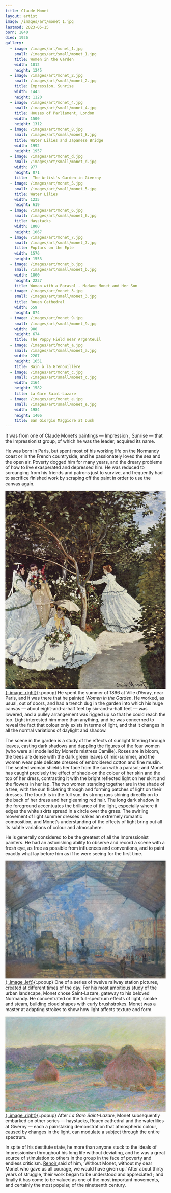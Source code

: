 ```yaml
---
title: Claude Monet
layout: artist
image: /images/art/monet_1.jpg
lastmod: 2023-05-15
born: 1840
died: 1926
gallery:
  - image: /images/art/monet_1.jpg
    small: /images/art/small/monet_1.jpg
    title: Women in the Garden
    width: 1012
    height: 1245
  - image: /images/art/monet_2.jpg
    small: /images/art/small/monet_2.jpg
    title: Impression, Sunrise
    width: 1443
    height: 1120
  - image: /images/art/monet_4.jpg
    small: /images/art/small/monet_4.jpg
    title: Houses of Parliament, London
    width: 1500
    height: 1312
  - image: /images/art/monet_8.jpg
    small: /images/art/small/monet_8.jpg
    title: Water Lilies and Japanese Bridge
    width: 1992
    height: 1957
  - image: /images/art/monet_d.jpg
    small: /images/art/small/monet_d.jpg
    width: 977
    height: 871
    title:  The Artist's Garden in Giverny
  - image: /images/art/monet_5.jpg
    small: /images/art/small/monet_5.jpg
    title: Water Lilies
    width: 1235
    height: 619 
  - image: /images/art/monet_6.jpg
    small: /images/art/small/monet_6.jpg
    title: Haystacks
    width: 1800
    height: 1067
  - image: /images/art/monet_7.jpg
    small: /images/art/small/monet_7.jpg
    title: Poplars on the Epte
    width: 1576
    height: 1553
  - image: /images/art/monet_b.jpg
    small: /images/art/small/monet_b.jpg
    width: 1800
    height: 2237
    title: Woman with a Parasol - Madame Monet and Her Son
  - image: /images/art/monet_3.jpg
    small: /images/art/small/monet_3.jpg
    title: Rouen Cathedral
    width: 559 
    height: 874 
  - image: /images/art/monet_9.jpg
    small: /images/art/small/monet_9.jpg
    width: 900
    height: 674
    title: The Poppy Field near Argenteuil
  - image: /images/art/monet_a.jpg
    small: /images/art/small/monet_a.jpg
    width: 2207
    height: 1651
    title: Bain à la Grenouillère
  - image: /images/art/monet_c.jpg
    small: /images/art/small/monet_c.jpg
    width: 2164
    height: 1582
    title: La Gare Saint-Lazare
  - image: /images/art/monet_e.jpg
    small: /images/art/small/monet_e.jpg
    width: 1984
    height: 1406
    title: San Giorgio Maggiore at Dusk
---
```


It was from one of Claude Monet’s paintings &mdash; Impression , Sunrise
&mdash; that the Impressionist group, of which he was the leader, acquired its
name.

He was born in Paris, but spent most of his working life on the Normandy coast
or in the French countryside, and he passionately loved the sea and the open
air. Poverty dogged him for many years, and the dreary problems of how to live
exasperated and depressed him. He was reduced to scrounging from his friends
and patrons just to survive, and frequently had to sacrifice finished work by
scraping off the paint in order to use the canvas again.

[![Women in the Garden](/images/art/monet_1.jpg){:.image .right}](/images/art/monet_1.jpg){:.popup}
He spent the summer of 1866 at Ville d’Avray, near Paris, and it was there that
he painted _Women in the Garden_. He worked, as usual, out of doors, and had a
trench dug in the garden into which his huge canvas &mdash; about
eight-and-a-half feet by six-and-a-half feet &mdash; was lowered, and a pulley
arrangement was rigged up so that he could reach the top. Light interested him
more than anything, and he was concerned to reveal the fact that colour only
exists in terms of light, and that it changes in all the normal variations of
daylight and shadow.

The scene in the garden is a study of the effects of sunlight filtering through
leaves, casting dark shadows and dappling the figures of the four women (who
were all modelled by Monet’s mistress Camille).  Roses are in bloom, the trees
are dense with the dark green leaves of mid-summer, and the women wear pale
delicate dresses of embroidered cotton and fine muslin. The seated woman
shields her face from the sun with a parasol; and Monet has caught precisely
the effect of shade-on the colour of her skin and the top of her dress,
contrasting it with the bright reflected light on her skirt and the flowers
in her lap. The two women standing together are in the shade of a tree, with
the sun flickering through and forming patches of light on their dresses. The
fourth is in the full sun, its strong rays shining directly on to the back of
her dress and her gleaming red hair.  The long dark shadow in the foreground
accentuates the brilliance of the light, especially where it edges the white
skirts spread in a circle over the grass. The swirling movement of light summer
dresses makes an extremely romantic composition, and Monet’s understanding of
the effects of light bring out all its subtle variations of colour and
atmosphere.

He is generally considered to be the greatest of all the Impressionist
painters.  He had an astonishing ability to observe and record a scene with a
fresh eye, as free as possible from influences and conventions, and to paint
exactly what lay before him as if he were seeing for the first time.

[![La Gare Saint-Lazare](/images/art/monet_c.jpg){:.image .left}](/images/art/monet_c.jpg){:.popup}
One of a series of twelve railway station pictures, created at different times
of the day. For his most ambitious study of the urban landscape, Monet chose
Saint-Lazare, gateway to his beloved Normandy. He concentrated on the
full-spectrum effects of light, smoke and steam, building cloud shapes with
curly brushstrokes. Monet was a master at adapting strokes to show how light
affects texture and form.

[![Haystacks](/images/art/monet_6.jpg){:.image .right}](/images/art/monet_6.jpg){:.popup}
After _La Gare Saint-Lazare_, Monet subsequently embarked on other series
&mdash; haystacks, Rouen cathedral and the waterlilies at Giverny &mdash; each
a painstaking demonstration that atmospheric colour, caused by changes in the
light, can modulate a subject through the entire spectrum.

In spite of his destitute state, he more than anyone stuck to the ideals of
Impressionism throughout his long life without deviating, and he was a great
source of stimulation to others in the group in the face of poverty and endless
criticism. [Renoir ](/art/renoir) said of him, ‘Without Monet, without my dear
Monet who gave us all courage, we would have given up.’ After about thirty
years of struggle, their work began to be understood and appreciated ; and
finally it has come to be valued as one of the most important movements, and
certainly the most popular, of the nineteenth century.
